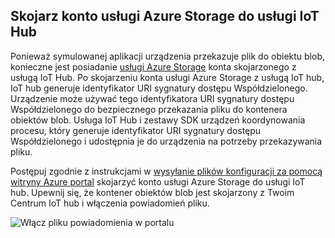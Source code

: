 ## <a name="associate-an-azure-storage-account-to-iot-hub"></a>Skojarz konto usługi Azure Storage do usługi IoT Hub

Ponieważ symulowanej aplikacji urządzenia przekazuje plik do obiektu blob, konieczne jest posiadanie [usługi Azure Storage](../articles/storage/common/storage-create-storage-account.md#create-a-storage-account) konta skojarzonego z usługą IoT Hub. Po skojarzeniu konta usługi Azure Storage z usługą IoT hub, IoT hub generuje identyfikator URI sygnatury dostępu Współdzielonego. Urządzenie może używać tego identyfikatora URI sygnatury dostępu Współdzielonego do bezpiecznego przekazania pliku do kontenera obiektów blob. Usługa IoT Hub i zestawy SDK urządzeń koordynowania procesu, który generuje identyfikator URI sygnatury dostępu Współdzielonego i udostępnia je do urządzenia na potrzeby przekazywania pliku.

Postępuj zgodnie z instrukcjami w [wysyłanie plików konfiguracji za pomocą witryny Azure portal](../articles/iot-hub/iot-hub-configure-file-upload.md) skojarzyć konto usługi Azure Storage do usługi IoT hub. Upewnij się, że kontener obiektów blob jest skojarzony z Twoim Centrum IoT hub i włączenia powiadomień pliku.

![Włącz pliku powiadomienia w portalu](media/iot-hub-associate-storage/enable-file-notifications.png)